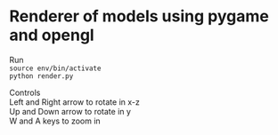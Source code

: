 # Renderer of models using pygame and opengl

Run  
`source env/bin/activate`  
`python render.py`  

Controls  
Left and Right arrow to rotate in x-z  
Up and Down arrow to rotate in y  
W and A keys to zoom in  